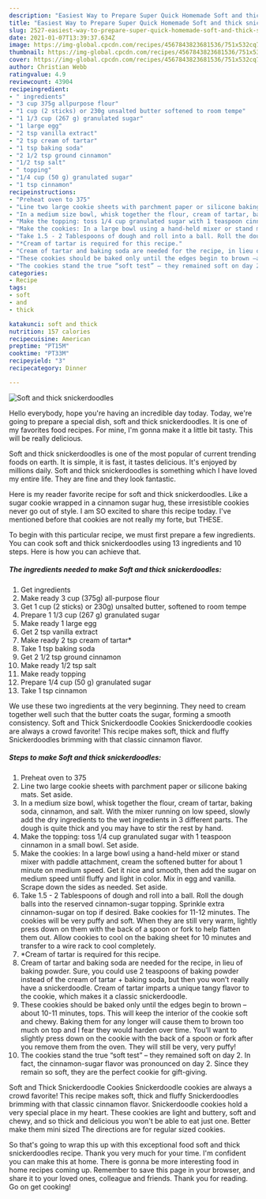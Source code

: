 ```yaml
---
description: "Easiest Way to Prepare Super Quick Homemade Soft and thick snickerdoodles"
title: "Easiest Way to Prepare Super Quick Homemade Soft and thick snickerdoodles"
slug: 2527-easiest-way-to-prepare-super-quick-homemade-soft-and-thick-snickerdoodles
date: 2021-01-07T13:39:37.634Z
image: https://img-global.cpcdn.com/recipes/4567843823681536/751x532cq70/soft-and-thick-snickerdoodles-recipe-main-photo.jpg
thumbnail: https://img-global.cpcdn.com/recipes/4567843823681536/751x532cq70/soft-and-thick-snickerdoodles-recipe-main-photo.jpg
cover: https://img-global.cpcdn.com/recipes/4567843823681536/751x532cq70/soft-and-thick-snickerdoodles-recipe-main-photo.jpg
author: Christian Webb
ratingvalue: 4.9
reviewcount: 43904
recipeingredient:
- " ingredients"
- "3 cup 375g allpurpose flour"
- "1 cup (2 sticks) or 230g unsalted butter softened to room tempe"
- "1 1/3 cup (267 g) granulated sugar"
- "1 large egg"
- "2 tsp vanilla extract"
- "2 tsp cream of tartar"
- "1 tsp baking soda"
- "2 1/2 tsp ground cinnamon"
- "1/2 tsp salt"
- " topping"
- "1/4 cup (50 g) granulated sugar"
- "1 tsp cinnamon"
recipeinstructions:
- "Preheat oven to 375"
- "Line two large cookie sheets with parchment paper or silicone baking mats. Set aside."
- "In a medium size bowl, whisk together the flour, cream of tartar, baking soda, cinnamon, and salt. With the mixer running on low speed, slowly add the dry ingredients to the wet ingredients in 3 different parts. The dough is quite thick and you may have to stir the rest by hand."
- "Make the topping: toss 1/4 cup granulated sugar with 1 teaspoon cinnamon in a small bowl. Set aside."
- "Make the cookies: In a large bowl using a hand-held mixer or stand mixer with paddle attachment, cream the softened butter for about 1 minute on medium speed. Get it nice and smooth, then add the sugar on medium speed until fluffy and light in color. Mix in egg and vanilla. Scrape down the sides as needed. Set aside."
- "Take 1.5 - 2 Tablespoons of dough and roll into a ball. Roll the dough balls into the reserved cinnamon-sugar topping. Sprinkle extra cinnamon-sugar on top if desired. Bake cookies for 11-12 minutes. The cookies will be very puffy and soft. When they are still very warm, lightly press down on them with the back of a spoon or fork to help flatten them out. Allow cookies to cool on the baking sheet for 10 minutes and transfer to a wire rack to cool completely."
- "*Cream of tartar is required for this recipe."
- "Cream of tartar and baking soda are needed for the recipe, in lieu of baking powder. Sure, you could use 2 teaspoons of baking powder instead of the cream of tartar + baking soda, but then you won’t really have a snickerdoodle. Cream of tartar imparts a unique tangy flavor to the cookie, which makes it a classic snickerdoodle."
- "These cookies should be baked only until the edges begin to brown –about 10-11 minutes, tops. This will keep the interior of the cookie soft and chewy. Baking them for any longer will cause them to brown too much on top and I fear they would harden over time. You’ll want to slightly press down on the cookie with the back of a spoon or fork after you remove them from the oven. They will still be very, very puffy!"
- "The cookies stand the true “soft test” – they remained soft on day 2. In fact, the cinnamon-sugar flavor was pronounced on day 2. Since they remain so soft, they are the perfect cookie for gift-giving."
categories:
- Recipe
tags:
- soft
- and
- thick

katakunci: soft and thick 
nutrition: 157 calories
recipecuisine: American
preptime: "PT15M"
cooktime: "PT33M"
recipeyield: "3"
recipecategory: Dinner

---
```



![Soft and thick snickerdoodles](https://img-global.cpcdn.com/recipes/4567843823681536/751x532cq70/soft-and-thick-snickerdoodles-recipe-main-photo.jpg)

Hello everybody, hope you're having an incredible day today. Today, we're going to prepare a special dish, soft and thick snickerdoodles. It is one of my favorites food recipes. For mine, I'm gonna make it a little bit tasty. This will be really delicious.

Soft and thick snickerdoodles is one of the most popular of current trending foods on earth. It is simple, it is fast, it tastes delicious. It's enjoyed by millions daily. Soft and thick snickerdoodles is something which I have loved my entire life. They are fine and they look fantastic.

Here is my reader favorite recipe for soft and thick snickerdoodles. Like a sugar cookie wrapped in a cinnamon sugar hug, these irresistible cookies never go out of style. I am SO excited to share this recipe today. I&#39;ve mentioned before that cookies are not really my forte, but THESE.


To begin with this particular recipe, we must first prepare a few ingredients. You can cook soft and thick snickerdoodles using 13 ingredients and 10 steps. Here is how you can achieve that.

<!--inarticleads1-->

##### The ingredients needed to make Soft and thick snickerdoodles:

1. Get  ingredients
1. Make ready 3 cup (375g) all-purpose flour
1. Get 1 cup (2 sticks) or 230g) unsalted butter, softened to room tempe
1. Prepare 1 1/3 cup (267 g) granulated sugar
1. Make ready 1 large egg
1. Get 2 tsp vanilla extract
1. Make ready 2 tsp cream of tartar*
1. Take 1 tsp baking soda
1. Get 2 1/2 tsp ground cinnamon
1. Make ready 1/2 tsp salt
1. Make ready  topping
1. Prepare 1/4 cup (50 g) granulated sugar
1. Take 1 tsp cinnamon


We use these two ingredients at the very beginning. They need to cream together well such that the butter coats the sugar, forming a smooth consistency. Soft and Thick Snickerdoodle Cookies Snickerdoodle cookies are always a crowd favorite! This recipe makes soft, thick and fluffy Snickerdoodles brimming with that classic cinnamon flavor. 

<!--inarticleads2-->

##### Steps to make Soft and thick snickerdoodles:

1. Preheat oven to 375
1. Line two large cookie sheets with parchment paper or silicone baking mats. Set aside.
1. In a medium size bowl, whisk together the flour, cream of tartar, baking soda, cinnamon, and salt. With the mixer running on low speed, slowly add the dry ingredients to the wet ingredients in 3 different parts. The dough is quite thick and you may have to stir the rest by hand.
1. Make the topping: toss 1/4 cup granulated sugar with 1 teaspoon cinnamon in a small bowl. Set aside.
1. Make the cookies: In a large bowl using a hand-held mixer or stand mixer with paddle attachment, cream the softened butter for about 1 minute on medium speed. Get it nice and smooth, then add the sugar on medium speed until fluffy and light in color. Mix in egg and vanilla. Scrape down the sides as needed. Set aside.
1. Take 1.5 - 2 Tablespoons of dough and roll into a ball. Roll the dough balls into the reserved cinnamon-sugar topping. Sprinkle extra cinnamon-sugar on top if desired. Bake cookies for 11-12 minutes. The cookies will be very puffy and soft. When they are still very warm, lightly press down on them with the back of a spoon or fork to help flatten them out. Allow cookies to cool on the baking sheet for 10 minutes and transfer to a wire rack to cool completely.
1. *Cream of tartar is required for this recipe.
1. Cream of tartar and baking soda are needed for the recipe, in lieu of baking powder. Sure, you could use 2 teaspoons of baking powder instead of the cream of tartar + baking soda, but then you won’t really have a snickerdoodle. Cream of tartar imparts a unique tangy flavor to the cookie, which makes it a classic snickerdoodle.
1. These cookies should be baked only until the edges begin to brown –about 10-11 minutes, tops. This will keep the interior of the cookie soft and chewy. Baking them for any longer will cause them to brown too much on top and I fear they would harden over time. You’ll want to slightly press down on the cookie with the back of a spoon or fork after you remove them from the oven. They will still be very, very puffy!
1. The cookies stand the true “soft test” – they remained soft on day 2. In fact, the cinnamon-sugar flavor was pronounced on day 2. Since they remain so soft, they are the perfect cookie for gift-giving.


Soft and Thick Snickerdoodle Cookies Snickerdoodle cookies are always a crowd favorite! This recipe makes soft, thick and fluffy Snickerdoodles brimming with that classic cinnamon flavor. Snickerdoodle cookies hold a very special place in my heart. These cookies are light and buttery, soft and chewy, and so thick and delicious you won&#39;t be able to eat just one. Better make them mini sized The directions are for regular sized cookies. 

So that's going to wrap this up with this exceptional food soft and thick snickerdoodles recipe. Thank you very much for your time. I'm confident you can make this at home. There is gonna be more interesting food in home recipes coming up. Remember to save this page in your browser, and share it to your loved ones, colleague and friends. Thank you for reading. Go on get cooking!
